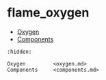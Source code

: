 # flame_oxygen

- [Oxygen](oxygen.md)
- [Components](components.md)

```{toctree}
:hidden:

Oxygen         <oxygen.md>
Components     <components.md>
```
